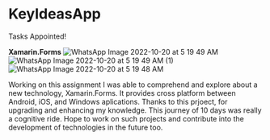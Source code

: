 # KeyIdeasApp

Tasks Appointed!

**Xamarin.Forms**
![WhatsApp Image 2022-10-20 at 5 19 49 AM](https://user-images.githubusercontent.com/75332947/196825643-36f9f37a-e912-4b71-9d1a-c4c179e3ce7b.jpeg)
![WhatsApp Image 2022-10-20 at 5 19 49 AM (1)](https://user-images.githubusercontent.com/75332947/196825689-ff51d4fa-7ef8-4ef4-895e-b347d37ce9d1.jpeg)
![WhatsApp Image 2022-10-20 at 5 19 48 AM](https://user-images.githubusercontent.com/75332947/196825710-a3bd9a31-2447-4291-8295-257168bff328.jpeg)


Working on this assignment I was able to comprehend and explore about a new technology, Xamarin.Forms. It provides cross platform between Android, iOS, and Windows aplications.
Thanks to this prjoect, for upgrading and enhancing my knowledge. This journey of 10 days was really a cognitive ride. 
Hope to work on such projects and contribute into the development of technologies in the future too.
